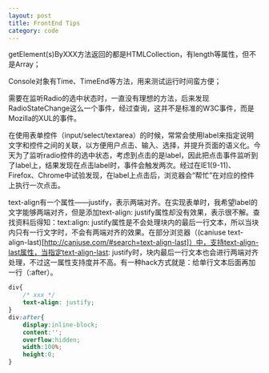 ```yaml
---
layout: post
title: FrontEnd Tips
category: code
---
```


getElement(s)ByXXX方法返回的都是HTMLCollection，有length等属性，但不是Array；

Console对象有Time、TimeEnd等方法，用来测试运行时间蛮方便；

需要在监听Radio的选中状态时，一直没有理想的方法，后来发现RadioStateChange这么一个事件，经过查询，这并不是标准的W3C事件，而是Mozilla的XUL的事件。

在使用表单控件（input/select/textarea）的时候，常常会使用label来指定说明文字和控件之间的关联，以方便用户点击、输入、选择，并提升页面的语义化。今天为了监听radio控件的选中状态，考虑到点击的是label，因此把点击事件监听到了label上，结果发现在点击label时，事件会触发两次。经过在IE1(9-11)、Firefox、Chrome中试验发现，在label上点击后，浏览器会“帮忙”在对应的控件上执行一次点击。

text-align有一个属性——justify，表示两端对齐。在实现表单时，我希望label的文字能够两端对齐，但是添加text-align: justify属性却没有效果，表示很不解。查找资料后得知：text:align: justify属性是不会处理块内的最后一行文本，所以当块内只有一行文字时，不会有两端对齐的效果。在部分浏览器（(caniuse text-align-last)[http://caniuse.com/#search=text-align-last]）中，支持text-align-last属性，当指定text-align-last: justify时，块内最后一行文本也会进行两端对齐处理，不过这一属性支持度并不高。有一种hack方式就是：给单行文本后面再加一行（:after）。

```css
div{
    /* xxx */
    text-align: justify;
}
div:after{
    display:inline-block;
    content:'';
    overflow:hidden;
    width:100%;
    height:0;
}
```
